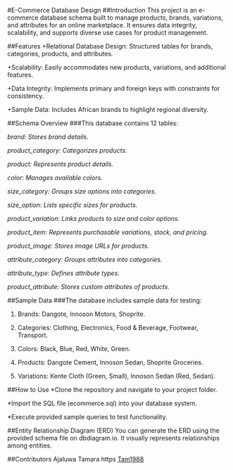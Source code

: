 #E-Commerce Database Design
##Introduction
This project is an e-commerce database schema built to manage products, brands, variations, and attributes for an online marketplace. It ensures data integrity, scalability, and supports diverse use cases for product management.

##Features
+Relational Database Design: Structured tables for brands, categories, products, and attributes.

+Scalability: Easily accommodates new products, variations, and additional features.

+Data Integrity: Implements primary and foreign keys with constraints for consistency.

+Sample Data: Includes African brands to highlight regional diversity.

##Schema Overview
###This database contains 12 tables:

*brand: Stores brand details.*

*product_category: Categorizes products.*

*product: Represents product details.*

*color: Manages available colors.*

*size_category: Groups size options into categories.*

*size_option: Lists specific sizes for products.*

*product_variation: Links products to size and color options.*

*product_item: Represents purchasable variations, stock, and pricing.*

*product_image: Stores image URLs for products.*

*attribute_category: Groups attributes into categories.*

*attribute_type: Defines attribute types.*

*product_attribute: Stores custom attributes of products.*

##Sample Data
###The database includes sample data for testing:

1. Brands: Dangote, Innoson Motors, Shoprite.

2. Categories: Clothing, Electronics, Food & Beverage, Footwear, Transport.

3. Colors: Black, Blue, Red, White, Green.

4. Products: Dangote Cement, Innoson Sedan, Shoprite Groceries.

5. Variations: Kente Cloth (Green, Small), Innoson Sedan (Red, Sedan).

##How to Use
*Clone the repository and navigate to your project folder.

*Import the SQL file (ecommerce.sql) into your database system.

*Execute provided sample queries to test functionality.

##Entity Relationship Diagram (ERD)
You can generate the ERD using the provided schema file on dbdiagram.io. It visually represents relationships among entities.

##Contributors
Ajaluwa Tamara https [Tam1988](://github.com/Tam1988)
